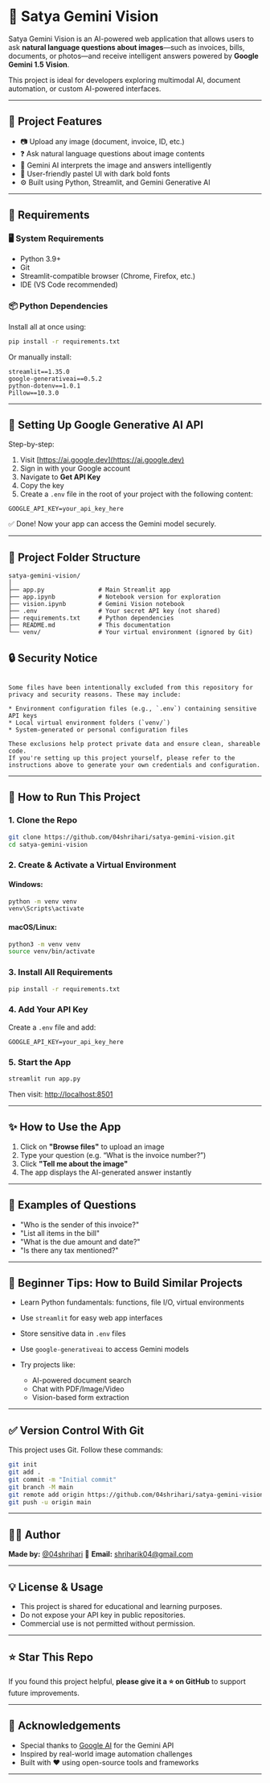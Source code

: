 # 🧠 Satya Gemini Vision

Satya Gemini Vision is an AI-powered web application that allows users to ask **natural language questions about images**—such as invoices, bills, documents, or photos—and receive intelligent answers powered by **Google Gemini 1.5 Vision**.

This project is ideal for developers exploring multimodal AI, document automation, or custom AI-powered interfaces.

---

## 📌 Project Features

- 📷 Upload any image (document, invoice, ID, etc.)
- ❓ Ask natural language questions about image contents
- 🤖 Gemini AI interprets the image and answers intelligently
- 🎨 User-friendly pastel UI with dark bold fonts
- ⚙️ Built using Python, Streamlit, and Gemini Generative AI

---

## 🔧 Requirements

### 🖥 System Requirements

- Python 3.9+
- Git
- Streamlit-compatible browser (Chrome, Firefox, etc.)
- IDE (VS Code recommended)

### 📦 Python Dependencies

Install all at once using:

```bash
pip install -r requirements.txt
````

Or manually install:

```
streamlit==1.35.0
google-generativeai==0.5.2
python-dotenv==1.0.1
Pillow==10.3.0
```

---

## 🔐 Setting Up Google Generative AI API

Step-by-step:

1. Visit [https://ai.google.dev](https://ai.google.dev)
2. Sign in with your Google account
3. Navigate to **Get API Key**
4. Copy the key
5. Create a `.env` file in the root of your project with the following content:

```env
GOOGLE_API_KEY=your_api_key_here
```

✅ Done! Now your app can access the Gemini model securely.

---

## 🧰 Project Folder Structure

```
satya-gemini-vision/
│
├── app.py               # Main Streamlit app
├── app.ipynb            # Notebook version for exploration
├── vision.ipynb         # Gemini Vision notebook
├── .env                 # Your secret API key (not shared)
├── requirements.txt     # Python dependencies
├── README.md            # This documentation
└── venv/                # Your virtual environment (ignored by Git)
```

## 🔒 Security Notice

```

Some files have been intentionally excluded from this repository for privacy and security reasons. These may include:

* Environment configuration files (e.g., `.env`) containing sensitive API keys
* Local virtual environment folders (`venv/`)
* System-generated or personal configuration files

These exclusions help protect private data and ensure clean, shareable code.
If you're setting up this project yourself, please refer to the instructions above to generate your own credentials and configuration.

```

---

## 🚀 How to Run This Project

### 1. Clone the Repo

```bash
git clone https://github.com/04shrihari/satya-gemini-vision.git
cd satya-gemini-vision
```

### 2. Create & Activate a Virtual Environment

#### Windows:

```bash
python -m venv venv
venv\Scripts\activate
```

#### macOS/Linux:

```bash
python3 -m venv venv
source venv/bin/activate
```

### 3. Install All Requirements

```bash
pip install -r requirements.txt
```

### 4. Add Your API Key

Create a `.env` file and add:

```env
GOOGLE_API_KEY=your_api_key_here
```

### 5. Start the App

```bash
streamlit run app.py
```

Then visit: [http://localhost:8501](http://localhost:8501)

---

## ✨ How to Use the App

1. Click on **"Browse files"** to upload an image
2. Type your question (e.g. “What is the invoice number?”)
3. Click **"Tell me about the image"**
4. The app displays the AI-generated answer instantly

---

## 🧠 Examples of Questions

* "Who is the sender of this invoice?"
* "List all items in the bill"
* "What is the due amount and date?"
* "Is there any tax mentioned?"

---

## 📘 Beginner Tips: How to Build Similar Projects

* Learn Python fundamentals: functions, file I/O, virtual environments
* Use `streamlit` for easy web app interfaces
* Store sensitive data in `.env` files
* Use `google-generativeai` to access Gemini models
* Try projects like:

  * AI-powered document search
  * Chat with PDF/Image/Video
  * Vision-based form extraction

---

## ✅ Version Control With Git

This project uses Git. Follow these commands:

```bash
git init
git add .
git commit -m "Initial commit"
git branch -M main
git remote add origin https://github.com/04shrihari/satya-gemini-vision.git
git push -u origin main
```

---

## 🧑‍💻 Author

**Made by:** [@04shrihari](https://github.com/04shrihari)
📧 **Email:** [shriharik04@gmail.com](mailto:shriharik04@gmail.com)

---

## 💡 License & Usage

* This project is shared for educational and learning purposes.
* Do not expose your API key in public repositories.
* Commercial use is not permitted without permission.

---

## ⭐ Star This Repo

If you found this project helpful, **please give it a ⭐ on GitHub** to support future improvements.

---

## 🙏 Acknowledgements

* Special thanks to [Google AI](https://ai.google.dev) for the Gemini API
* Inspired by real-world image automation challenges
* Built with ❤️ using open-source tools and frameworks

---